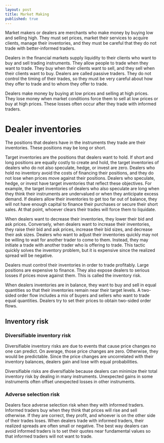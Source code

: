 ```yaml
---
layout: post
title: Market Making
published: true
---
```


Market makers or dealers are merchants who make money by buying low and selling high. They must set prices, market their services to acquire clients, manage their inventories, and they must be careful that they do not trade with better-informed traders.

Dealers in the financial markets supply liquidity to their clients who want to buy and sell trading instruments. They allow people to trade when they want to trade. They buy when their clients want to sell, and they sell when their clients want to buy. Dealers are called passive traders. They do not control the timing of their trades, so they must be very careful about how they offer to trade and to whom they offer to trade.  

Dealers make money by buying at low prices and selling at high prices. They lose money when market conditions force them to sell at low prices or buy at high prices. These losses often occur after they trade with informed traders.

# Dealer inventories

The positions that dealers have in the instruments they trade are their inventories. These positions may be long or short.

Target inventories are the positions that dealers want to hold. If short and long positions are equally costly to create and hold, the target inventories of dealers who do not also speculate, hedge, or invest are zero. Dealers who hold no inventory avoid the costs of financing their positions, and they do not lose when prices move against their positions. Dealers who speculate, hedge, or invest have target inventories that reflect these objectives. For example, the target inventories of dealers who also speculate are long when they think their instruments are undervalued or when they anticipate excess demand. If dealers allow their inventories to get too far out of balance, they will not have enough capital to finance their purchases or secure their short sales. At that point, whoever clears their trades will force them to liquidate.

When dealers want to decrease their inventories, they lower their bid and ask prices. Conversely, when dealers want to increase their inventories, they raise their bid and ask prices, increase their bid sizes, and decrease their ask sizes. Dealers who want to adjust their inventories quickly may not be willing to wait for another trader to come to them. Instead, they may initiate a trade with another trader who is offering to trade. This tactic quickly solves the inventory problem, but it is expensive since the realized spread will be negative.

Dealers must control their inventories in order to trade profitably. Large positions are expensive to finance. They also expose dealers to serious losses if prices move against them. This is called the inventory risk.

When dealers inventories are in balance, they want to buy and sell in equal quantities so that their inventories remain near their target levels. A two-sided order flow includes a mix of buyers and sellers who want to trade equal quantities. Dealers try to set their prices to obtain two-sided order flows.

## Inventory risk

### Diversifiable inventory risk
Diversifiable inventory risks are due to events that cause price changes no one can predict. On average, those price changes are zero. Otherwise, they would be predictable. Since the price changes are uncorrelated with their inventory balances, dealers gain and lose with equal probabilities.

Diversifiable risks are diversifiable because dealers can minimize their total inventory risk by dealing in many instruments. Unexpected gains in some instruments often offset unexpected losses in other instruments.

### Adverse selection risk
Dealers face adverse selection risk when they with informed traders. Informed traders buy when they think that prices will rise and sell otherwise. If they are correct, they profit, and whoever is on the other side of their trades loses. When dealers trade with informed traders, their realized spreads are often small or negative. The best way dealers can avoid informed traders is to set their quotes near fundamental values so that informed traders will not want to trade.
